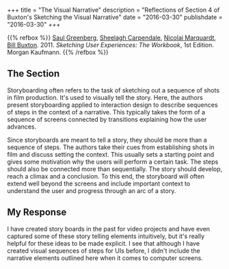 +++
title = "The Visual Narrative"
description = "Reflections of Section 4 of Buxton's Sketching the Visual Narrative"
date = "2016-03-30"
publishdate = "2016-03-30"
+++

{{% refbox %}}
[Saul Greenberg](http://saul.cpsc.ucalgary.ca/),
[Sheelagh Carpendale](http://pages.cpsc.ucalgary.ca/~sheelagh/wiki/pmwiki.php),
[Nicolai Marquardt](http://www.nicolaimarquardt.com/), 
[Bill Buxton](http://www.billbuxton.com/).
2011. *Sketching User Experiences: The Workbook*, 1st Edition. Morgan Kaufmann.
<span class=actions>
<a href="http://www.amazon.com/Sketching-User-Experiences-Saul-Greenberg/dp/0123819598/ref=la_B001HPVTF2_1_1?s=books&ie=UTF8&qid=1459137356&sr=1-1" title="Amazon"><i class="fa fa-amazon"></i></a>
</span>
{{% /refbox %}}

## The Section

Storyboarding often refers to the task of sketching out a sequence of shots in
film production. It's used to visually tell the story. Here, the authors
present storyboarding applied to interaction design to describe sequences of
steps in the context of a narrative. This typically takes the form of a
sequence of screens connected by transitions explaining how the user advances.

Since storyboards are meant to tell a story, they should be more than a
sequence of steps. The authors take their cues from establishing shots in film
and discuss setting the context. This usually sets a starting point and gives
some motivation why the users will perform a certain task. The steps should
also be connected more than sequentially. The story should develop, reach a
climax and a conclusion. To this end, the storyboard will often extend well
beyond the screens and include important context to understand the user and
progress through an arc of a story.

## My Response

I have created story boards in the past for video projects and have even
captured some of these story telling elements intuitively, but it's really
helpful for these ideas to be made explicit. I see that although I have created
visual sequences of steps for UIs before, I didn't include the narrative
elements outlined here when it comes to computer screens.  
